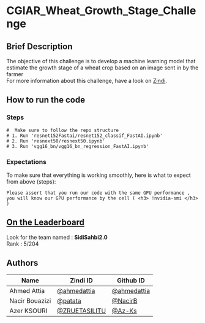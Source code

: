 # CGIAR_Wheat_Growth_Stage_Challenge

## Brief Description

The objective of this challenge is to develop a machine learning model that estimate the growth stage of a wheat crop based on an image sent in by the farmer   
For more information about this challenge, have a look on [Zindi](https://zindi.africa/competitions/cgiar-wheat-growth-stage-challenge).   



## How to run the code

### Steps

```
#  Make sure to follow the repo structure
# 1. Run 'resnet152Fastai/resnet152_classif_FastAI.ipynb'
# 2. Run 'resnext50/resnext50.ipynb'
# 3. Run 'vgg16_bn/vgg16_bn_regression_FastAI.ipynb'

```

### Expectations

To make sure that everything is working smoothly, here is what to expect from above (steps):

```
Please assert that you run our code with the same GPU performance , you will know our GPU performance by the cell ( <h3> !nvidia-smi </h3> ) 
```
## [On the Leaderboard](https://zindi.africa/competitions/cgiar-wheat-growth-stage-challenge/leaderboard)

Look for the team named : **SidiSahbi2.0** <br>
Rank : 5/204

## Authors

<div align='center'>

| Name           |                     Zindi ID                     |                  Github ID               |
|----------------|--------------------------------------------------|------------------------------------------|
|Ahmed Attia     |[@ahmedattia](https://zindi.africa/users/ahmedattia)  |[@ahmedattia](https://github.com/ahmedattia143)|
|Nacir Bouazizi |[@patata](https://zindi.africa/users/patata)        |[@NacirB](https://github.com/NacirB)  |
|Azer KSOURI |[@ZRUETASILITU ](https://zindi.africa/users/ZRUETASILITU)      |[@Az-Ks](https://github.com/Az-Ks)        |

</div>

